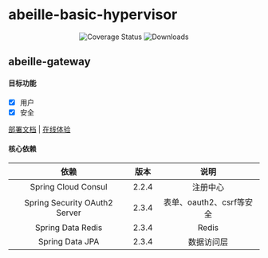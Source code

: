 # abeille-basic-hypervisor

<p align="center">
 <img src="https://img.shields.io/badge/Spring%20Cloud-Hoxto-blue.svg" alt="Coverage Status">
 <img src="https://img.shields.io/badge/Spring%20Boot-2.3.x-blue.svg" alt="Downloads">
</p>

## abeille-gateway

#### 目标功能
- [x] 用户
- [x] 安全

<a href="#" target="_blank">部署文档</a> | <a target="_blank" href="https://console.abeille.top"> 在线体验</a>

#### 核心依赖 

|               依赖               |           版本            |            说明            |
|:-------------------------------:|:-------------------------:|:-------------------------:|
|       Spring Cloud Consul       |           2.2.4           |           注册中心         |
|  Spring Security OAuth2 Server  |           2.3.4           |  表单、oauth2、csrf等安全   |    
|        Spring Data Redis        |           2.3.4           |           Redis           |
|         Spring Data JPA         |           2.3.4           |          数据访问层         |
